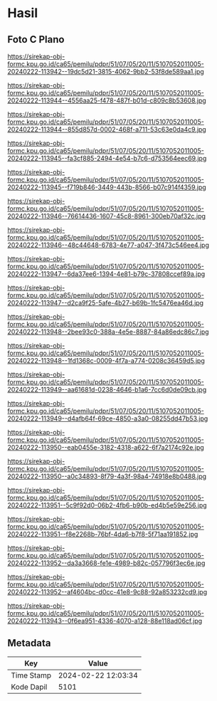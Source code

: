 # Hasil

## Foto C Plano

https://sirekap-obj-formc.kpu.go.id/ca65/pemilu/pdpr/51/07/05/20/11/5107052011005-20240222-113942--19dc5d21-3815-4062-9bb2-53f8de589aa1.jpg

https://sirekap-obj-formc.kpu.go.id/ca65/pemilu/pdpr/51/07/05/20/11/5107052011005-20240222-113944--4556aa25-f478-487f-b01d-c809c8b53608.jpg

https://sirekap-obj-formc.kpu.go.id/ca65/pemilu/pdpr/51/07/05/20/11/5107052011005-20240222-113944--855d857d-0002-468f-a711-53c63e0da4c9.jpg

https://sirekap-obj-formc.kpu.go.id/ca65/pemilu/pdpr/51/07/05/20/11/5107052011005-20240222-113945--fa3cf885-2494-4e54-b7c6-d753564eec69.jpg

https://sirekap-obj-formc.kpu.go.id/ca65/pemilu/pdpr/51/07/05/20/11/5107052011005-20240222-113945--f719b846-3449-443b-8566-b07c914f4359.jpg

https://sirekap-obj-formc.kpu.go.id/ca65/pemilu/pdpr/51/07/05/20/11/5107052011005-20240222-113946--76614436-1607-45c8-8961-300eb70af32c.jpg

https://sirekap-obj-formc.kpu.go.id/ca65/pemilu/pdpr/51/07/05/20/11/5107052011005-20240222-113946--48c44648-6783-4e77-a047-3f473c546ee4.jpg

https://sirekap-obj-formc.kpu.go.id/ca65/pemilu/pdpr/51/07/05/20/11/5107052011005-20240222-113947--6da37ee6-1394-4e81-b79c-37808ccef89a.jpg

https://sirekap-obj-formc.kpu.go.id/ca65/pemilu/pdpr/51/07/05/20/11/5107052011005-20240222-113947--d2ca9f25-5afe-4b27-b69b-1fc5476ea46d.jpg

https://sirekap-obj-formc.kpu.go.id/ca65/pemilu/pdpr/51/07/05/20/11/5107052011005-20240222-113948--2bee93c0-388a-4e5e-8887-84a86edc86c7.jpg

https://sirekap-obj-formc.kpu.go.id/ca65/pemilu/pdpr/51/07/05/20/11/5107052011005-20240222-113948--1fd1368c-0009-4f7a-a774-0208c36459d5.jpg

https://sirekap-obj-formc.kpu.go.id/ca65/pemilu/pdpr/51/07/05/20/11/5107052011005-20240222-113949--aa61681d-0238-4646-b1a6-7cc6d0de09cb.jpg

https://sirekap-obj-formc.kpu.go.id/ca65/pemilu/pdpr/51/07/05/20/11/5107052011005-20240222-113949--d4afb64f-69ce-4850-a3a0-08255dd47b53.jpg

https://sirekap-obj-formc.kpu.go.id/ca65/pemilu/pdpr/51/07/05/20/11/5107052011005-20240222-113950--eab0455e-3182-4318-a622-6f7a2174c92e.jpg

https://sirekap-obj-formc.kpu.go.id/ca65/pemilu/pdpr/51/07/05/20/11/5107052011005-20240222-113950--a0c34893-8f79-4a3f-98a4-74918e8b0488.jpg

https://sirekap-obj-formc.kpu.go.id/ca65/pemilu/pdpr/51/07/05/20/11/5107052011005-20240222-113951--5c9f92d0-06b2-4fb6-b90b-ed4b5e59e256.jpg

https://sirekap-obj-formc.kpu.go.id/ca65/pemilu/pdpr/51/07/05/20/11/5107052011005-20240222-113951--f8e2268b-76bf-4da6-b7f8-5f71aa191852.jpg

https://sirekap-obj-formc.kpu.go.id/ca65/pemilu/pdpr/51/07/05/20/11/5107052011005-20240222-113952--da3a3668-fe1e-4989-b82c-057796f3ec6e.jpg

https://sirekap-obj-formc.kpu.go.id/ca65/pemilu/pdpr/51/07/05/20/11/5107052011005-20240222-113952--af4604bc-d0cc-41e8-9c88-92a853232cd9.jpg

https://sirekap-obj-formc.kpu.go.id/ca65/pemilu/pdpr/51/07/05/20/11/5107052011005-20240222-113943--0f6ea951-4336-4070-a128-88e118ad06cf.jpg


## Metadata

| Key        | Value               |
| ---------- | ------------------- |
| Time Stamp | 2024-02-22 12:03:34 |
| Kode Dapil | 5101                |



